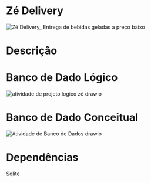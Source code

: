 # Zé Delivery
![Zé Delivery_ Entrega de bebidas geladas a preço baixo](https://github.com/user-attachments/assets/9c165d3a-3727-4324-a061-33b7dd433c39)

# Descrição

# Banco de Dado Lógico

![atividade de projeto logico zé drawio](https://github.com/ryanjuni/Banco-de-dado/assets/102491606/8d72a4e6-69a2-476a-9c0c-d5b4305c2709)


# Banco de Dado Conceitual
![Atividade de Banco de Dados drawio](https://github.com/ryanjuni/Banco-de-dado/assets/102491606/79dd0f88-1ca6-44f4-ab29-e4f12afc3998)


# Dependências

Sqlite
